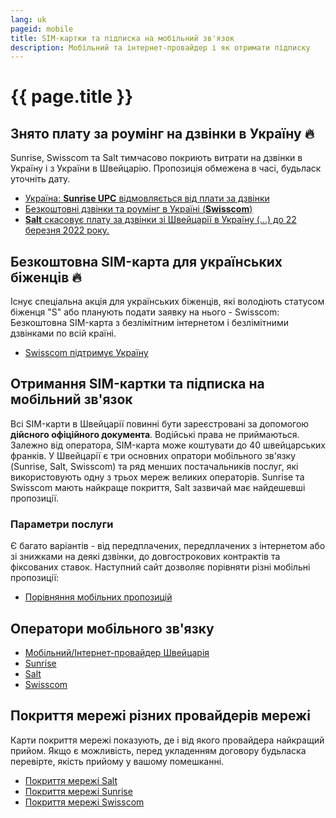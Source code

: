 ```yaml
---
lang: uk
pageid: mobile
title: SIM-картки та підписка на мобільний зв'язок
description: Мобільний та інтернет-провайдер і як отримати підписку
---
```

# {{ page.title }}

## Знято плату за роумінг на дзвінки в Україну :fire:
Sunrise, Swisscom та Salt тимчасово покриють витрати на дзвінки в Україну і з України в Швейцарію. Пропозиція обмежена в часі, будьласк уточніть дату.
- [Україна: **Sunrise UPC** відмовляється від плати за дзвінки](https://www.sunrise.ch/de/corporate-communications/medien/pressemitteilungen/newscontent.html#id=https://irpages2.eqs.com/websites/swissfeed/German/99/detail-page.html?newsId=1525da96-2864-4d42-9efa-3099f185a807)
- [Безкоштовні дзвінки та роумінг в Україні (**Swisscom**)](https://www.swisscom.ch/de/privatkunden/ukraine.html)
- [**Salt** скасовує плату за дзвінки зі Швейцарії в Україну (...) до 22 березня 2022 року.](https://twitter.com/SaltMobile_DE/status/1505858098182959107?s=20&t=380-Dh63pnxIVwrUOgbwwQ)

## Безкоштовна SIM-карта для українських біженців :fire:
Існує спеціальна акція для українських біженців, які володіють статусом біженця "S" або планують подати заявку на нього - Swisscom: Безкоштовна SIM-карта з безлімітним інтернетом і безлімітними дзвінками по всій країні.
- [Swisscom підтримує Україну](https://www.swisscom.ch/de/privatkunden/ukraine-ukr.html)


## Отримання SIM-картки та підписка на мобільний зв'язок 
Всі SIM-карти в Швейцарії повинні бути зареєстровані за допомогою **дійсного офіційного документа**. 
Водійські права не приймаються. Залежно від оператора, SIM-карта може коштувати до 40 швейцарських франків. 
У Швейцарії є три основних опратори мобільного зв'язку (Sunrise, Salt, Swisscom) та ряд менших постачальників послуг, які використовують одну з трьох мереж великих операторів. Sunrise та Swisscom мають найкраще покриття, Salt зазвичай має найдешевші пропозиції.


### Параметри послуги 
Є багато варіантів - від передплачених, передплачених з інтернетом або зі знижками на деякі дзвінки, до довгострокових контрактів та фіксованих ставок. Наступний сайт дозволяє порівняти різні мобільні пропозиції:

- [Порівняння мобільних пропозицій](https://www.dschungelkompass.ch)


## Оператори мобільного зв'язку
- [Мобільний/Інтернет-провайдер Швейцарія](https://www.providerliste.ch/provider/mobile.html)
- [Sunrise](https://www.sunrise.ch/en/home)
- [Salt](https://fiber.salt.ch/en)
- [Swisscom](https://www.swisscom.ch/en/residential.html)



## Покриття мережі різних провайдерів мережі
Карти покриття мережі показують, де і від якого провайдера найкращий прийом. Якщо є можливість, перед укладенням договору будьласка перевірте, якість прийому у вашому помешканні.

- [Покриття мережі Salt](https://fiber.salt.ch/de/mobile/coverage)
- [Покриття мережі Sunrise](https://www.sunrise.ch/de/privatkunden/mobil-abos/mobilnetz/netzabdeckung/netzabdeckungskarte.html)
- [Покриття мережі Swisscom](https://scmplc.begasoft.ch/plcapp/pages/gis/netzabdeckung.jsf?netztyp=lte)